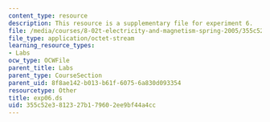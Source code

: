 ```yaml
---
content_type: resource
description: This resource is a supplementary file for experiment 6.
file: /media/courses/8-02t-electricity-and-magnetism-spring-2005/355c52e3812327b179602ee9bf44a4cc_exp06.ds
file_type: application/octet-stream
learning_resource_types:
- Labs
ocw_type: OCWFile
parent_title: Labs
parent_type: CourseSection
parent_uid: 8f8ae142-b013-b61f-6075-6a830d093354
resourcetype: Other
title: exp06.ds
uid: 355c52e3-8123-27b1-7960-2ee9bf44a4cc
---
```

